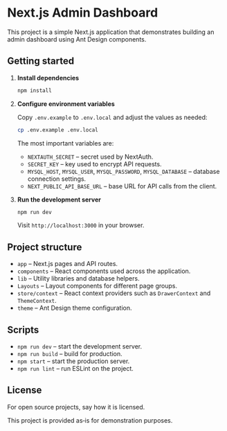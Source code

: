 # Next.js Admin Dashboard

This project is a simple Next.js application that demonstrates building an admin dashboard using Ant Design components.

## Getting started

1. **Install dependencies**

   ```bash
   npm install
   ```

2. **Configure environment variables**

   Copy `.env.example` to `.env.local` and adjust the values as needed:

   ```bash
   cp .env.example .env.local
   ```

   The most important variables are:

   - `NEXTAUTH_SECRET` – secret used by NextAuth.
   - `SECRET_KEY` – key used to encrypt API requests.
   - `MYSQL_HOST`, `MYSQL_USER`, `MYSQL_PASSWORD`, `MYSQL_DATABASE` – database connection settings.
   - `NEXT_PUBLIC_API_BASE_URL` – base URL for API calls from the client.

3. **Run the development server**

   ```bash
   npm run dev
   ```

   Visit `http://localhost:3000` in your browser.

## Project structure

- `app` – Next.js pages and API routes.
- `components` – React components used across the application.
- `lib` – Utility libraries and database helpers.
- `Layouts` – Layout components for different page groups.
- `store/context` – React context providers such as `DrawerContext` and `ThemeContext`.
- `theme` – Ant Design theme configuration.

## Scripts

- `npm run dev` – start the development server.
- `npm run build` – build for production.
- `npm start` – start the production server.
- `npm run lint` – run ESLint on the project.

## License
For open source projects, say how it is licensed.

This project is provided as‑is for demonstration purposes.
